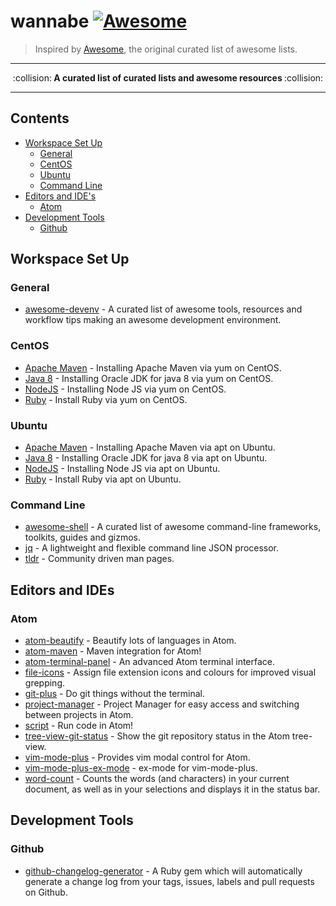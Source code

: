 # wannabe [![Awesome](https://cdn.rawgit.com/sindresorhus/awesome/d7305f38d29fed78fa85652e3a63e154dd8e8829/media/badge.svg)](https://github.com/sindresorhus/awesome)

> Inspired by [Awesome](https://github.com/sindresorhus/awesome), the original curated list of awesome lists.

---

<p align="center">:collision:<b> A curated list of curated lists and awesome resources </b>:collision:</p>

---

## Contents

-   [Workspace Set Up](#workspace-set-up)
    -   [General](#general)
    -   [CentOS](#centos)
    -   [Ubuntu](#ubuntu)
    -   [Command Line](#command-line)
-   [Editors and IDE's](#editors-and-ides)
    -   [Atom](#atom)
-   [Development Tools](#development-tools)
    -   [Github](#github)

## Workspace Set Up

### General

-   [awesome-devenv](https://github.com/jondot/awesome-devenv) - A curated list of awesome tools, resources and workflow tips making an awesome development environment.

### CentOS

-   [Apache Maven](https://gist.github.com/concon121/6046b402afc627fd1302049cf5951a73) - Installing Apache Maven via yum on CentOS.
-   [Java 8](https://www.digitalocean.com/community/tutorials/how-to-install-java-on-centos-and-fedora) - Installing Oracle JDK for java 8 via yum on CentOS.
-   [NodeJS](https://nodejs.org/en/download/package-manager/#enterprise-linux-and-fedora) - Installing Node JS via yum on CentOS.
-   [Ruby](https://www.ruby-lang.org/en/documentation/installation/#yum) - Install Ruby via yum on CentOS.

### Ubuntu

-   [Apache Maven](https://www.mkyong.com/maven/how-to-install-maven-in-ubuntu/) - Installing Apache Maven via apt on Ubuntu.
-   [Java 8](https://www.digitalocean.com/community/tutorials/how-to-install-java-with-apt-get-on-ubuntu-16-04) - Installing Oracle JDK for java 8 via apt on Ubuntu.
-   [NodeJS](https://tecadmin.net/install-latest-nodejs-npm-on-ubuntu/) - Installing Node JS via apt on Ubuntu.
-   [Ruby](https://www.ruby-lang.org/en/documentation/installation/#apt) - Install Ruby via apt on Ubuntu.


### Command Line

-   [awesome-shell](https://github.com/alebcay/awesome-shell) - A curated list of awesome command-line frameworks, toolkits, guides and gizmos.
-   [jq](https://stedolan.github.io/jq/) - A lightweight and flexible command line JSON processor.
-   [tldr](https://github.com/raylee/tldr) - Community driven man pages.

## Editors and IDEs

### Atom

-   [atom-beautify](https://atom.io/packages/atom-beautify) - Beautify lots of languages in Atom.
-   [atom-maven](https://atom.io/packages/atom-maven) - Maven integration for Atom!
-   [atom-terminal-panel](https://atom.io/packages/atom-terminal-panel) - An advanced Atom terminal interface.
-   [file-icons](https://atom.io/packages/file-icons) - Assign file extension icons and colours for improved visual grepping.
-   [git-plus](https://atom.io/packages/git-plus) - Do git things without the terminal.
-   [project-manager](https://atom.io/packages/project-manager) - Project Manager for easy access and switching between projects in Atom.
-   [script](https://atom.io/packages/script) - Run code in Atom!
-   [tree-view-git-status](https://atom.io/packages/tree-view-git-status) - Show the git repository status in the Atom tree-view.
-   [vim-mode-plus](https://atom.io/packages/vim-mode-plus) - Provides vim modal control for Atom.
-   [vim-mode-plus-ex-mode](https://atom.io/packages/vim-mode-plus-ex-mode) - ex-mode for vim-mode-plus.
-   [word-count](https://atom.io/packages/wordcount) - Counts the words (and characters) in your current document, as well as in your selections and displays it in the status bar.

## Development Tools

### Github

-   [github-changelog-generator](https://github.com/skywinder/github-changelog-generator) - A Ruby gem which will automatically generate a change log from your tags, issues, labels and pull requests on Github.
